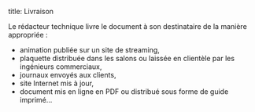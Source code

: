 title: Livraison

Le rédacteur technique livre le document à son destinataire de la
manière appropriée :

-   animation publiée sur un site de streaming,
-   plaquette distribuée dans les salons ou laissée en clientèle par les
    ingénieurs commerciaux,
-   journaux envoyés aux clients,
-   site Internet mis à jour,
-   document mis en ligne en PDF ou distribué sous forme de guide
    imprimé...
